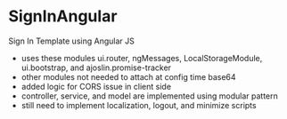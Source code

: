 # SignInAngular
Sign In Template using Angular JS

- uses these modules ui.router, ngMessages, LocalStorageModule, ui.bootstrap, and ajoslin.promise-tracker
- other modules not needed to attach at config time base64
- added logic for CORS issue in client side
- controller, service, and model are implemented using modular pattern
- still need to implement localization, logout, and minimize scripts 
